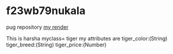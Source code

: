 # f23wb79nukala
pug repository
[my render](https://f23wb79nukala.onrender.com)

This is harsha
myclass= tiger my attributes are
tiger_color:(String) 
tiger_breed:(String) 
tiger_price:(Number)